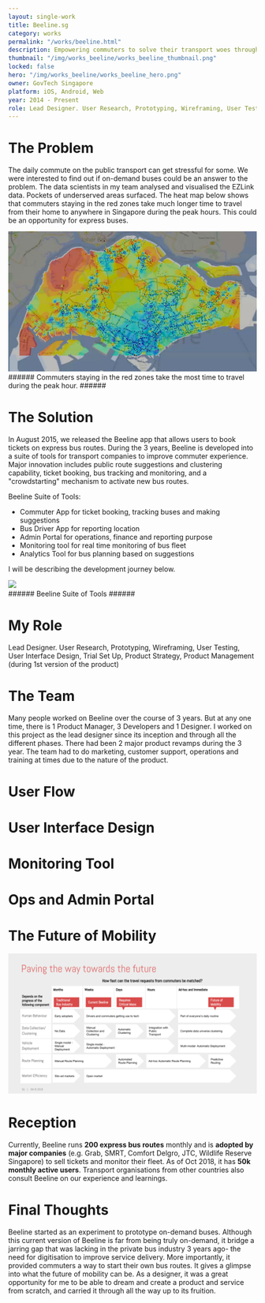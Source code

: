 ```yaml
---
layout: single-work
title: Beeline.sg
category: works
permalink: "/works/beeline.html"
description: Empowering commuters to solve their transport woes through crowdsourcing.
thumbnail: "/img/works_beeline/works_beeline_thumbnail.png"
locked: false
hero: "/img/works_beeline/works_beeline_hero.png"
owner: GovTech Singapore
platform: iOS, Android, Web
year: 2014 - Present
role: Lead Designer. User Research, Prototyping, Wireframing, User Testing, User Interface Design, Trial Set Up, Product Strategy, Product Management
---
```


# The Problem #

  The daily commute on the public transport can get stressful for some. We were interested to find out if on-demand buses could be an answer to the problem. The data scientists in my team analysed and visualised the EZLink data. Pockets of underserved areas surfaced. The heat map below shows that commuters staying in the red zones take much longer time to travel from their home to anywhere in Singapore during the peak hours. This could be an opportunity for express buses.

  <div><img src="/img/works_beeline/beeline_heatmap.svg"></div>
###### Commuters staying in the red zones take the most time to travel during the peak hour. ######

# The Solution #
In August 2015, we released the Beeline app that allows users to book tickets on express bus routes. During the 3 years, Beeline is developed into a suite of tools for transport companies to improve commuter experience. Major innovation includes public route suggestions and clustering capability, ticket booking, bus tracking and monitoring, and a "crowdstarting" mechanism to activate new bus routes.

Beeline Suite of Tools:

- Commuter App for ticket booking, tracking buses and making suggestions
- Bus Driver App for reporting location
- Admin Portal for operations, finance and reporting purpose
- Monitoring tool for real time monitoring of bus fleet
- Analytics Tool for bus planning based on suggestions

I will be describing the development journey below.

<div><img class="inner" src="/img/works_beeline/beeline_suite.png"></div>
###### Beeline Suite of Tools ######

# My Role #
Lead Designer. User Research, Prototyping, Wireframing, User Testing, User Interface Design, Trial Set Up, Product Strategy, Product Management (during 1st version of the product)

# The Team #
Many people worked on Beeline over the course of 3 years. But at any one time, there is 1 Product Manager, 3 Developers and 1 Designer. I worked on this project as the lead designer since its inception and through all the different phases. There had been 2 major product revamps during the 3 year. The team had to do marketing, customer support, operations and training at times due to the nature of the product.

# User Flow #

# User Interface Design #

# Monitoring Tool #

# Ops and Admin Portal #

# The Future of Mobility #
<div><img src="/img/works_beeline/beeline_futureofmobility.svg"></div>

# Reception #
Currently, Beeline runs **200 express bus routes** monthly and is **adopted by major companies** (e.g. Grab, SMRT, Comfort Delgro, JTC, Wildlife Reserve Singapore) to sell tickets and monitor their fleet. As of Oct 2018, it has **50k monthly active users**. Transport organisations from other countries also consult Beeline on our experience and learnings.

# Final Thoughts #
Beeline started as an experiment to prototype on-demand buses. Although this current version of Beeline is far from being truly on-demand, it bridge a jarring gap that was lacking in the private bus industry 3 years ago- the need for digitisation to improve service delivery. More importantly, it provided commuters a way to start their own bus routes. It gives a glimpse into what the future of mobility can be. As a designer, it was a great opportunity for me to be able to dream and create a product and service from scratch, and carried it through all the way up to its fruition.
